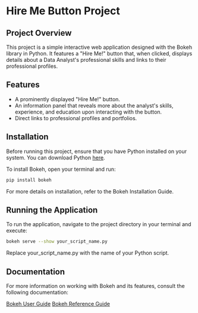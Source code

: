 # Hire Me Button Project

## Project Overview

This project is a simple interactive web application designed with the Bokeh library in Python. It features a "Hire Me!" button that, when clicked, displays details about a Data Analyst's professional skills and links to their professional profiles.

## Features

- A prominently displayed "Hire Me!" button.
- An information panel that reveals more about the analyst's skills, experience, and education upon interacting with the button.
- Direct links to professional profiles and portfolios.

## Installation

Before running this project, ensure that you have Python installed on your system. You can download Python [here](https://www.python.org/downloads/).

To install Bokeh, open your terminal and run:

```bash
pip install bokeh
```

For more details on installation, refer to the Bokeh Installation Guide.

## Running the Application

To run the application, navigate to the project directory in your terminal and execute:
```bash
bokeh serve --show your_script_name.py
```
Replace your_script_name.py with the name of your Python script.

## Documentation

For more information on working with Bokeh and its features, consult the following documentation:

[Bokeh User Guide](https://docs.bokeh.org/en/latest/docs/user_guide.html)
[Bokeh Reference Guide](https://docs.bokeh.org/en/latest/docs/reference.html)
